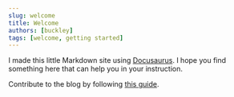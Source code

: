 ```yaml
---
slug: welcome
title: Welcome
authors: [buckley]
tags: [welcome, getting started]
---
```


I made this little Markdown site using [Docusaurus](https://docusaurus.io). I hope you find something here that can help you in your instruction.

Contribute to the blog by following [this guide](/utah-csta/docs/github/add-post).
